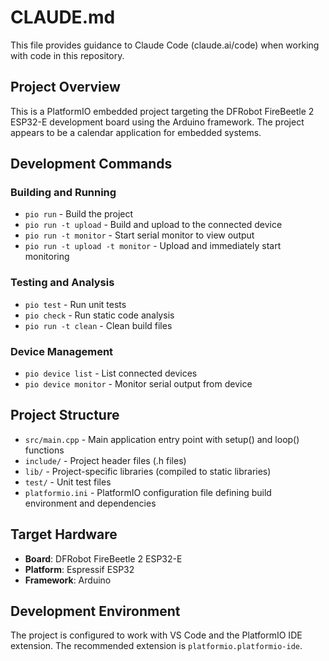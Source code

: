 # CLAUDE.md

This file provides guidance to Claude Code (claude.ai/code) when working with code in this repository.

## Project Overview

This is a PlatformIO embedded project targeting the DFRobot FireBeetle 2 ESP32-E development board using the Arduino framework. The project appears to be a calendar application for embedded systems.

## Development Commands

### Building and Running
- `pio run` - Build the project
- `pio run -t upload` - Build and upload to the connected device
- `pio run -t monitor` - Start serial monitor to view output
- `pio run -t upload -t monitor` - Upload and immediately start monitoring

### Testing and Analysis
- `pio test` - Run unit tests
- `pio check` - Run static code analysis
- `pio run -t clean` - Clean build files

### Device Management
- `pio device list` - List connected devices
- `pio device monitor` - Monitor serial output from device

## Project Structure

- `src/main.cpp` - Main application entry point with setup() and loop() functions
- `include/` - Project header files (.h files)
- `lib/` - Project-specific libraries (compiled to static libraries)
- `test/` - Unit test files
- `platformio.ini` - PlatformIO configuration file defining build environment and dependencies

## Target Hardware

- **Board**: DFRobot FireBeetle 2 ESP32-E
- **Platform**: Espressif ESP32
- **Framework**: Arduino

## Development Environment

The project is configured to work with VS Code and the PlatformIO IDE extension. The recommended extension is `platformio.platformio-ide`.